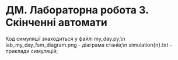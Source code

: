 # ДМ. Лабораторна робота 3. Скінченні автомати
Код симуляції знаходиться у файлі my_day.py;\n
lab_my_day_fsm_diagram.png - діаграма станів;\n
simulation{n}.txt - приклади симуляцій;
